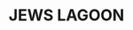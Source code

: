 ---
lastmod: '2025-04-06T06:05:20+00:00'
latitude: -29.86779202
layout: suburb
longitude: 149.4666001
postcode: '2397'
state: NSW
title: JEWS LAGOON
url: /nsw/jews-lagoon/
---